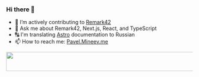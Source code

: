 ### Hi there 👋

- 🔬 I’m actively contributing to [Remark42](https://remark42.com)
- 💬 Ask me about Remark42, Next.js, React, and TypeScript
- 🔠 I'm translating [Astro](https://astro.build) documentation to Russian
- 📫 How to reach me: [Pavel.Mineev.me](https://pavel.mineev.me) 

<a href="https://github.com/akellbl4/spotify-badge">
<img src="https://spotify-badge.vercel.app/api/now-playing" width="540" height="52">
</a>
